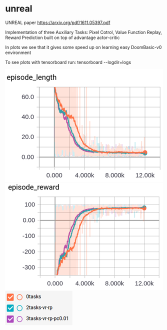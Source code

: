# unreal

UNREAL paper https://arxiv.org/pdf/1611.05397.pdf

Implementation of three Auxiliary Tasks: Pixel Cotrol, Value Function Replay, Reward Prediction built on top of advantage actor-critic

In plots we see that it gives some speed up on learning easy DoomBasic-v0 environment

To see plots with tensorboard run: tensorboard --logdir=logs

![Alt text](plots/length.png?raw=true "Episode Length")
![Alt text](plots/reward.png?raw=true "Episode Reward")
![Alt text](plots/runs.png?raw=true "Different Runs")